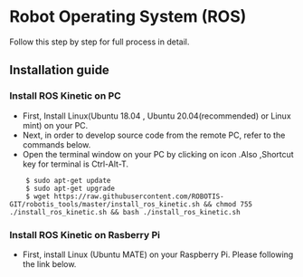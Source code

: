 # Robot Operating System (ROS)
Follow this step by step for full process in detail.
## Installation guide

### Install ROS Kinetic on PC
* First, Install Linux(Ubuntu 18.04 , Ubuntu 20.04(recommended) or Linux mint) on your PC.
* Next, in order to develop source code from the remote PC, refer to the commands below.
* Open the terminal window on your PC by clicking on icon .Also ,Shortcut key for terminal is Ctrl-Alt-T.
```
    $ sudo apt-get update
    $ sudo apt-get upgrade
    $ wget https://raw.githubusercontent.com/ROBOTIS-GIT/robotis_tools/master/install_ros_kinetic.sh && chmod 755 ./install_ros_kinetic.sh && bash ./install_ros_kinetic.sh
```
### Install ROS Kinetic on Rasberry Pi
* First, install Linux (Ubuntu MATE) on your Raspberry Pi. Please following the link below.
  
